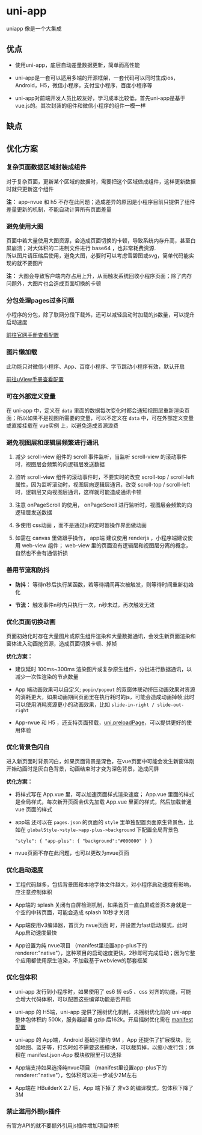 # uni-app

uniapp 像是一个大集成

## 优点

- 使用uni-app，底层自动差量数据更新，简单而高性能

- uni-app是一套可以适用多端的开源框架，一套代码可以同时生成ios，Android，H5，微信小程序，支付宝小程序，百度小程序等

- uni-app对前端开发人员比较友好，学习成本比较低，首先uni-app是基于vue.js的。其次封装的组件和微信小程序的组件一模一样

## 缺点



## 优化方案

### 复杂页面数据区域封装成组件

对于复杂页面，更新某个区域的数据时，需要把这个区域做成组件，这样更新数据时就只更新这个组件

**注：** app-nvue 和 h5 不存在此问题；造成差异的原因是小程序目前只提供了组件差量更新的机制，不能自动计算所有页面差量

### 避免使用大图

页面中若大量使用大图资源，会造成页面切换的卡顿，导致系统内存升高，甚至白屏崩溃；对大体积的二进制文件进行 base64 ，也非常耗费资源.  
所以图片请压缩后使用，避免大图，必要时可以考虑雪碧图或svg，简单代码能实现的就不要图片

**注：** 大图会导致客户端内存占用上升，从而触发系统回收小程序页面；除了内存问题外，大图片也会造成页面切换的卡顿

### 分包处理pages过多问题

小程序的分包，除了联网分段下载外，还可以减轻启动时加载的js数量，可以提升启动速度

[前往官网手册查看配置](https://uniapp.dcloud.io/collocation/manifest?id=app-vue-optimization)

### 图片懒加载

此功能只对微信小程序、App、百度小程序、字节跳动小程序有效，默认开启

[前往uView手册查看配置](https://www.uviewui.com/components/image.html)

### 可在外部定义变量

在 uni-app 中，定义在 `data` 里面的数据每次变化时都会通知视图层重新渲染页面；所以如果不是视图所需要的变量，可以不定义在 `data` 中，可在外部定义变量或直接挂载在 vue实例 上，以避免造成资源浪费

### 避免视图层和逻辑层频繁进行通讯

1. 减少 scroll-view 组件的 scroll 事件监听，当监听 scroll-view 的滚动事件时，视图层会频繁的向逻辑层发送数据

2. 监听  scroll-view  组件的滚动事件时，不要实时的改变  scroll-top / scroll-left  属性，因为监听滚动时，视图层向逻辑层通讯，改变  scroll-top / scroll-left  时，逻辑层又向视图层通讯，这样就可能造成通讯卡顿

3. 注意 onPageScroll 的使用， onPageScroll 进行监听时，视图层会频繁的向逻辑层发送数据

4. 多使用 css动画 ，而不是通过js的定时器操作界面做动画

5. 如需在 canvas 里做跟手操作， app端 建议使用 renderjs ，小程序端建议使用 web-view 组件； web-view 里的页面没有逻辑层和视图层分离的概念，自然也不会有通信折损

### 善用节流和防抖

- **防抖：** 等待n秒后执行某函数，若等待期间再次被触发，则等待时间重新初始化

- **节流：** 触发事件n秒内只执行一次，n秒未过，再次触发无效

### 优化页面切换动画

页面初始化时存在大量图片或原生组件渲染和大量数据通讯，会发生新页面渲染和窗体进入动画抢资源，造成页面切换卡顿、掉帧

**优化方案：**

- 建议延时 100ms~300ms 渲染图片或复杂原生组件，分批进行数据通讯，以减少一次性渲染的节点数量

- App 端动画效果可以自定义; `popin/popout` 的双窗体联动挤压动画效果对资源的消耗更大，如果动画期间页面里在执行耗时的js，可能会造成动画掉帧;此时可以使用消耗资源更小的动画效果，比如 `slide-in-right / slide-out-right`

- App-nvue 和 H5 ，还支持页面预载，[uni.preloadPage](https://uniapp.dcloud.io/api/preload-page)，可以提供更好的使用体验

### 优化背景色闪白

进入新页面时背景闪白，如果页面背景是深色，在vue页面中可能会发生新窗体刚开始动画时是灰白色背景，动画结束时才变为深色背景，造成闪屏

**优化方案：**

- 将样式写在  App.vue  里，可以加速页面样式渲染速度； App.vue  里面的样式是全局样式，每次新开页面会优先加载  App.vue  里面的样式，然后加载普通 vue 页面的样式

- app端 还可以在 `pages.json` 的页面的 `style` 里单独配置页面原生背景色，比如在 `globalStyle->style->app-plus->background` 下配置全局背景色

   `"style": { "app-plus": { "background":"#000000" } }`

- nvue页面不存在此问题，也可以更改为nvue页面

### 优化启动速度

- 工程代码越多，包括背景图和本地字体文件越大，对小程序启动速度有影响，应注意控制体积

- App端的 splash 关闭有白屏检测机制，如果首页一直白屏或首页本身就是一个空的中转页面，可能会造成 splash 10秒才关闭

- App端使用v3编译器，首页为 nvue页面 时，并设置为fast启动模式，此时App启动速度最快

- App设置为纯 nvue项目 （manifest里设置app-plus下的renderer:"native"），这种项目的启动速度更快，2秒即可完成启动；因为它整个应用都使用原生渲染，不加载基于webview的那套框架

### 优化包体积

- uni-app 发行到小程序时，如果使用了 es6 转 es5 、css 对齐的功能，可能会增大代码体积，可以配置这些编译功能是否开启

- uni-app 的 H5端，uni-app 提供了摇树优化机制，未摇树优化前的 uni-app 整体包体积约 500k，服务器部署 gzip 后162k。开启摇树优化需在 [manifest配置](https://uniapp.dcloud.io/collocation/manifest?id=optimization)

- uni-app 的 App端，Android 基础引擎约 9M ，App 还提供了扩展模块，比如地图、蓝牙等，打包时如不需要这些模块，可以裁剪掉，以缩小发行包；体积在 manifest.json-App 模块权限里可以选择

- App端支持如果选择纯nvue项目 （manifest里设置app-plus下的renderer:"native"），包体积可以进一步减少2M左右

- App端在 HBuilderX 2.7 后，App 端下掉了 非v3 的编译模式，包体积下降了3M

### 禁止滥用外部js插件

有官方API的就不要额外引用js插件增加项目体积


